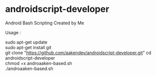 # androidscript-developer
Android Bash Scripting Created by Me

Usage :

sudo apt-get update<br>
sudo apt-get install git<br>
git clone "https://github.com/aakendev/androidscript-developer.git"
cd androidscript-developer<br>
chmod +x androaaken-based.sh<br>
./androaaken-based.sh
